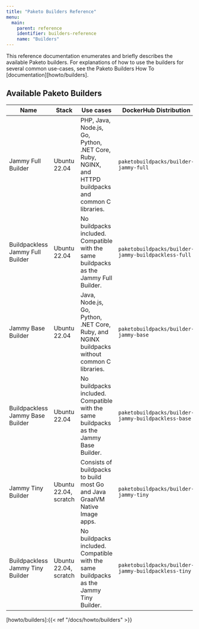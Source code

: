 ```yaml
---
title: "Paketo Builders Reference"
menu:
  main:
    parent: reference
    identifier: builders-reference
    name: "Builders"
---
```

This reference documentation enumerates and briefly describes the available Paketo builders. For
explanations of how to use the builders for several common use-cases, see the
Paketo Builders How To [documentation][howto/builders].


## Available Paketo Builders
| Name                       | Stack                 | Use cases                                                                                    | DockerHub Distribution                        | Github Repository                                               |
|----------------------------|-----------------------|----------------------------------------------------------------------------------------------|-----------------------------------------------|-----------------------------------------------------------------|
| Jammy Full Builder               | Ubuntu 22.04          | PHP, Java, Node.js, Go, Python, .NET Core, Ruby, NGINX, and HTTPD buildpacks and common C libraries. | `paketobuildpacks/builder-jammy-full`         | https://github.com/paketo-buildpacks/builder-jammy-full         |
| Buildpackless Jammy Full Builder | Ubuntu 22.04          | No buildpacks included. Compatible with the same buildpacks as the Jammy Full Builder. | `paketobuildpacks/builder-jammy-buildpackless-full`         | https://github.com/paketo-buildpacks/builder-jammy-buildpackless-full         |
| Jammy Base Builder               | Ubuntu 22.04          | Java, Node.js, Go, Python, .NET Core, Ruby, and NGINX buildpacks without common C libraries.         | `paketobuildpacks/builder-jammy-base`         |  https://github.com/paketo-buildpacks/builder-jammy-base                                                               |
| Buildpackless Jammy Base Builder | Ubuntu 22.04          | No buildpacks included. Compatible with the same buildpacks as the Jammy Base Builder. | `paketobuildpacks/builder-jammy-buildpackless-base`         | https://github.com/paketo-buildpacks/builder-jammy-buildpackless-base         |
| Jammy Tiny Builder               | Ubuntu 22.04, scratch         | Consists of buildpacks to build most Go and Java GraalVM Native Image apps.                  | `paketobuildpacks/builder-jammy-tiny`         |  https://github.com/paketo-buildpacks/builder-jammy-tiny                                                               |
| Buildpackless Jammy Tiny Builder | Ubuntu 22.04, scratch         | No buildpacks included. Compatible with the same buildpacks as the Jammy Tiny Builder. | `paketobuildpacks/builder-jammy-buildpackless-tiny`         | https://github.com/paketo-buildpacks/builder-jammy-buildpackless-tiny         |


<!-- References -->
[howto/builders]:{{< ref "/docs/howto/builders" >}}

